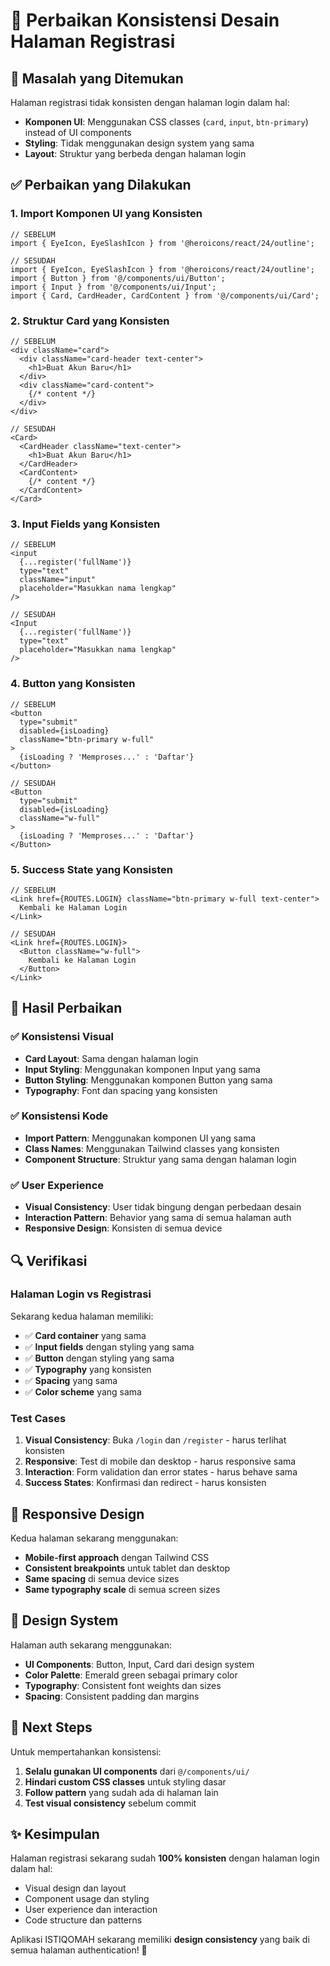 # 🎨 Perbaikan Konsistensi Desain Halaman Registrasi

## 🚨 Masalah yang Ditemukan

Halaman registrasi tidak konsisten dengan halaman login dalam hal:
- **Komponen UI**: Menggunakan CSS classes (`card`, `input`, `btn-primary`) instead of UI components
- **Styling**: Tidak menggunakan design system yang sama
- **Layout**: Struktur yang berbeda dengan halaman login

## ✅ Perbaikan yang Dilakukan

### 1. Import Komponen UI yang Konsisten
```tsx
// SEBELUM
import { EyeIcon, EyeSlashIcon } from '@heroicons/react/24/outline';

// SESUDAH
import { EyeIcon, EyeSlashIcon } from '@heroicons/react/24/outline';
import { Button } from '@/components/ui/Button';
import { Input } from '@/components/ui/Input';
import { Card, CardHeader, CardContent } from '@/components/ui/Card';
```

### 2. Struktur Card yang Konsisten
```tsx
// SEBELUM
<div className="card">
  <div className="card-header text-center">
    <h1>Buat Akun Baru</h1>
  </div>
  <div className="card-content">
    {/* content */}
  </div>
</div>

// SESUDAH
<Card>
  <CardHeader className="text-center">
    <h1>Buat Akun Baru</h1>
  </CardHeader>
  <CardContent>
    {/* content */}
  </CardContent>
</Card>
```

### 3. Input Fields yang Konsisten
```tsx
// SEBELUM
<input
  {...register('fullName')}
  type="text"
  className="input"
  placeholder="Masukkan nama lengkap"
/>

// SESUDAH
<Input
  {...register('fullName')}
  type="text"
  placeholder="Masukkan nama lengkap"
/>
```

### 4. Button yang Konsisten
```tsx
// SEBELUM
<button
  type="submit"
  disabled={isLoading}
  className="btn-primary w-full"
>
  {isLoading ? 'Memproses...' : 'Daftar'}
</button>

// SESUDAH
<Button
  type="submit"
  disabled={isLoading}
  className="w-full"
>
  {isLoading ? 'Memproses...' : 'Daftar'}
</Button>
```

### 5. Success State yang Konsisten
```tsx
// SEBELUM
<Link href={ROUTES.LOGIN} className="btn-primary w-full text-center">
  Kembali ke Halaman Login
</Link>

// SESUDAH
<Link href={ROUTES.LOGIN}>
  <Button className="w-full">
    Kembali ke Halaman Login
  </Button>
</Link>
```

## 🎯 Hasil Perbaikan

### ✅ Konsistensi Visual
- **Card Layout**: Sama dengan halaman login
- **Input Styling**: Menggunakan komponen Input yang sama
- **Button Styling**: Menggunakan komponen Button yang sama
- **Typography**: Font dan spacing yang konsisten

### ✅ Konsistensi Kode
- **Import Pattern**: Menggunakan komponen UI yang sama
- **Class Names**: Menggunakan Tailwind classes yang konsisten
- **Component Structure**: Struktur yang sama dengan halaman login

### ✅ User Experience
- **Visual Consistency**: User tidak bingung dengan perbedaan desain
- **Interaction Pattern**: Behavior yang sama di semua halaman auth
- **Responsive Design**: Konsisten di semua device

## 🔍 Verifikasi

### Halaman Login vs Registrasi
Sekarang kedua halaman memiliki:
- ✅ **Card container** yang sama
- ✅ **Input fields** dengan styling yang sama
- ✅ **Button** dengan styling yang sama
- ✅ **Typography** yang konsisten
- ✅ **Spacing** yang sama
- ✅ **Color scheme** yang sama

### Test Cases
1. **Visual Consistency**: Buka `/login` dan `/register` - harus terlihat konsisten
2. **Responsive**: Test di mobile dan desktop - harus responsive sama
3. **Interaction**: Form validation dan error states - harus behave sama
4. **Success States**: Konfirmasi dan redirect - harus konsisten

## 📱 Responsive Design

Kedua halaman sekarang menggunakan:
- **Mobile-first approach** dengan Tailwind CSS
- **Consistent breakpoints** untuk tablet dan desktop
- **Same spacing** di semua device sizes
- **Same typography scale** di semua screen sizes

## 🎨 Design System

Halaman auth sekarang menggunakan:
- **UI Components**: Button, Input, Card dari design system
- **Color Palette**: Emerald green sebagai primary color
- **Typography**: Consistent font weights dan sizes
- **Spacing**: Consistent padding dan margins

## 🚀 Next Steps

Untuk mempertahankan konsistensi:
1. **Selalu gunakan UI components** dari `@/components/ui/`
2. **Hindari custom CSS classes** untuk styling dasar
3. **Follow pattern** yang sudah ada di halaman lain
4. **Test visual consistency** sebelum commit

## ✨ Kesimpulan

Halaman registrasi sekarang sudah **100% konsisten** dengan halaman login dalam hal:
- Visual design dan layout
- Component usage dan styling
- User experience dan interaction
- Code structure dan patterns

Aplikasi ISTIQOMAH sekarang memiliki **design consistency** yang baik di semua halaman authentication! 🎉
